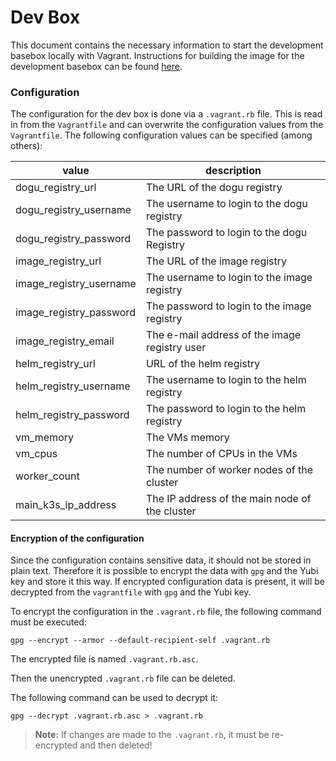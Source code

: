 # Dev Box

This document contains the necessary information to start the development basebox locally with Vagrant.
Instructions for building the image for the development basebox can be found [here](./building_basebox_en.md).

### Configuration

The configuration for the dev box is done via a `.vagrant.rb` file. This is read in from the `Vagrantfile` and can
overwrite the configuration values from the `Vagrantfile`.
The following configuration values can be specified (among others):

| value                   | description                                    |
|-------------------------|------------------------------------------------|
| dogu_registry_url       | The URL of the dogu registry                   |
| dogu_registry_username  | The username to login to the dogu registry     |
| dogu_registry_password  | The password to login to the dogu Registry     |
| image_registry_url      | The URL of the image registry                  |
| image_registry_username | The username to login to the image registry    |
| image_registry_password | The password to login to the image registry    |
| image_registry_email    | The e-mail address of the image registry user  |
| helm_registry_url       | URL of the helm registry                       |
| helm_registry_username  | The username to login to the helm registry     |
| helm_registry_password  | The password to login to the helm registry     |
| vm_memory               | The VMs memory                                 |
| vm_cpus                 | The number of CPUs in the VMs                  |
| worker_count            | The number of worker nodes of the cluster      |
| main_k3s_ip_address     | The IP address of the main node of the cluster |

#### Encryption of the configuration

Since the configuration contains sensitive data, it should not be stored in plain text.
Therefore it is possible to encrypt the data with `gpg` and the Yubi key and store it this way.
If encrypted configuration data is present, it will be decrypted from the `vagrantfile` with `gpg` and the Yubi key.

To encrypt the configuration in the `.vagrant.rb` file, the following command must be executed:

```shell
gpg --encrypt --armor --default-recipient-self .vagrant.rb

```
The encrypted file is named `.vagrant.rb.asc`.

Then the unencrypted `.vagrant.rb` file can be deleted.

The following command can be used to decrypt it:

```shell
gpg --decrypt .vagrant.rb.asc > .vagrant.rb
```

> **Note:** If changes are made to the `.vagrant.rb`, it must be re-encrypted and then deleted!